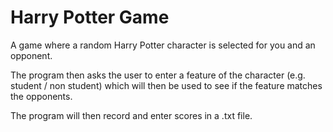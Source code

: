 # Harry Potter Game

A game where a random Harry Potter character is selected for you and an opponent.

The program then asks the user to enter a feature of the character (e.g. student / non student) which will then be used to see if the feature matches the opponents.

The program will then record and enter scores in a .txt file.
